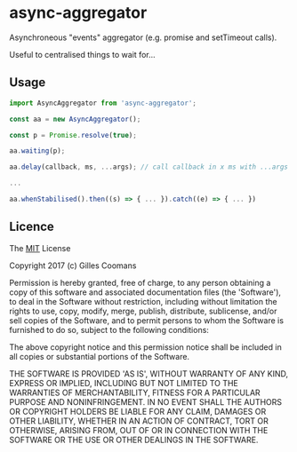 # async-aggregator

Asynchroneous "events" aggregator (e.g. promise and setTimeout calls).

Useful to centralised things to wait for...

## Usage

```javascript
import AsyncAggregator from 'async-aggregator';

const aa = new AsyncAggregator();

const p = Promise.resolve(true);

aa.waiting(p);

aa.delay(callback, ms, ...args); // call callback in x ms with ...args 

...

aa.whenStabilised().then((s) => { ... }).catch((e) => { ... })
```

## Licence

The [MIT](http://opensource.org/licenses/MIT) License

Copyright 2017 (c) Gilles Coomans

Permission is hereby granted, free of charge, to any person obtaining a copy of this software and associated documentation files (the 'Software'), to deal in the Software without restriction, including without limitation the rights to use, copy, modify, merge, publish, distribute, sublicense, and/or sell copies of the Software, and to permit persons to whom the Software is furnished to do so, subject to the following conditions:

The above copyright notice and this permission notice shall be included in all copies or substantial portions of the Software.

THE SOFTWARE IS PROVIDED 'AS IS', WITHOUT WARRANTY OF ANY KIND, EXPRESS OR IMPLIED, INCLUDING BUT NOT LIMITED TO THE WARRANTIES OF MERCHANTABILITY, FITNESS FOR A PARTICULAR PURPOSE AND NONINFRINGEMENT. IN NO EVENT SHALL THE AUTHORS OR COPYRIGHT HOLDERS BE LIABLE FOR ANY CLAIM, DAMAGES OR OTHER LIABILITY, WHETHER IN AN ACTION OF CONTRACT, TORT OR OTHERWISE, ARISING FROM, OUT OF OR IN CONNECTION WITH THE SOFTWARE OR THE USE OR OTHER DEALINGS IN THE SOFTWARE.
